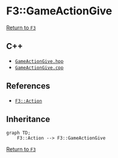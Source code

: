 # F3::GameActionGive

[Return to `F3`](/docs/F3.md)

## C++

- [`GameActionGive.hpp`](/c++/include/GameActionGive.hpp)
- [`GameActionGive.cpp`](/c++/source/GameActionGive.cpp)

## References

- [`F3::Action`](/docs/F3/Action.md)

## Inheritance

```mermaid
graph TD;
    F3::Action --> F3::GameActionGive
```

[Return to `F3`](/docs/F3.md)
